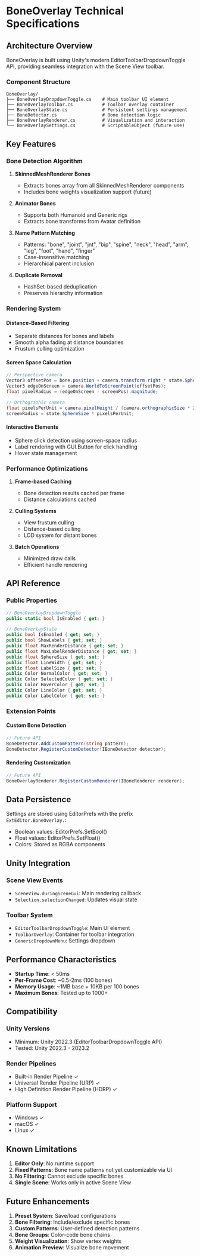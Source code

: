 # BoneOverlay Technical Specifications

## Architecture Overview

BoneOverlay is built using Unity's modern EditorToolbarDropdownToggle API, providing seamless integration with the Scene View toolbar.

### Component Structure

```
BoneOverlay/
├── BoneOverlayDropdownToggle.cs    # Main toolbar UI element
├── BoneOverlayToolbar.cs           # Toolbar overlay container
├── BoneOverlayState.cs             # Persistent settings management
├── BoneDetector.cs                 # Bone detection logic
├── BoneOverlayRenderer.cs          # Visualization and interaction
└── BoneOverlaySettings.cs          # ScriptableObject (future use)
```

## Key Features

### Bone Detection Algorithm

1. **SkinnedMeshRenderer Bones**
   - Extracts bones array from all SkinnedMeshRenderer components
   - Includes bone weights visualization support (future)

2. **Animator Bones**
   - Supports both Humanoid and Generic rigs
   - Extracts bone transforms from Avatar definition

3. **Name Pattern Matching**
   - Patterns: "bone", "joint", "jnt", "bip", "spine", "neck", "head", "arm", "leg", "foot", "hand", "finger"
   - Case-insensitive matching
   - Hierarchical parent inclusion

4. **Duplicate Removal**
   - HashSet-based deduplication
   - Preserves hierarchy information

### Rendering System

#### Distance-Based Filtering
- Separate distances for bones and labels
- Smooth alpha fading at distance boundaries
- Frustum culling optimization

#### Screen Space Calculation
```csharp
// Perspective camera
Vector3 offsetPos = bone.position + camera.transform.right * state.SphereSize;
Vector3 edgeOnScreen = camera.WorldToScreenPoint(offsetPos);
float pixelRadius = (edgeOnScreen - screenPos).magnitude;

// Orthographic camera
float pixelsPerUnit = camera.pixelHeight / (camera.orthographicSize * 2f);
screenRadius = state.SphereSize * pixelsPerUnit;
```

#### Interactive Elements
- Sphere click detection using screen-space radius
- Label rendering with GUI.Button for click handling
- Hover state management

### Performance Optimizations

1. **Frame-based Caching**
   - Bone detection results cached per frame
   - Distance calculations cached

2. **Culling Systems**
   - View frustum culling
   - Distance-based culling
   - LOD system for distant bones

3. **Batch Operations**
   - Minimized draw calls
   - Efficient handle rendering

## API Reference

### Public Properties

```csharp
// BoneOverlayDropdownToggle
public static bool IsEnabled { get; }

// BoneOverlayState
public bool IsEnabled { get; set; }
public bool ShowLabels { get; set; }
public float MaxRenderDistance { get; set; }
public float MaxLabelRenderDistance { get; set; }
public float SphereSize { get; set; }
public float LineWidth { get; set; }
public float LabelSize { get; set; }
public Color NormalColor { get; set; }
public Color SelectedColor { get; set; }
public Color HoverColor { get; set; }
public Color LineColor { get; set; }
public Color LabelColor { get; set; }
```

### Extension Points

#### Custom Bone Detection
```csharp
// Future API
BoneDetector.AddCustomPattern(string pattern);
BoneDetector.RegisterCustomDetector(IBoneDetector detector);
```

#### Rendering Customization
```csharp
// Future API
BoneOverlayRenderer.RegisterCustomRenderer(IBoneRenderer renderer);
```

## Data Persistence

Settings are stored using EditorPrefs with the prefix `ExtEditor.BoneOverlay.`:

- Boolean values: EditorPrefs.SetBool()
- Float values: EditorPrefs.SetFloat()
- Colors: Stored as RGBA components

## Unity Integration

### Scene View Events
- `SceneView.duringSceneGui`: Main rendering callback
- `Selection.selectionChanged`: Updates visual state

### Toolbar System
- `EditorToolbarDropdownToggle`: Main UI element
- `ToolbarOverlay`: Container for toolbar integration
- `GenericDropdownMenu`: Settings dropdown

## Performance Characteristics

- **Startup Time**: < 50ms
- **Per-Frame Cost**: ~0.5-2ms (100 bones)
- **Memory Usage**: ~1MB base + 10KB per 100 bones
- **Maximum Bones**: Tested up to 1000+

## Compatibility

### Unity Versions
- Minimum: Unity 2022.3 (EditorToolbarDropdownToggle API)
- Tested: Unity 2022.3 - 2023.2

### Render Pipelines
- Built-in Render Pipeline ✓
- Universal Render Pipeline (URP) ✓
- High Definition Render Pipeline (HDRP) ✓

### Platform Support
- Windows ✓
- macOS ✓
- Linux ✓

## Known Limitations

1. **Editor Only**: No runtime support
2. **Fixed Patterns**: Bone name patterns not yet customizable via UI
3. **No Filtering**: Cannot exclude specific bones
4. **Single Scene**: Works only in active Scene View

## Future Enhancements

1. **Preset System**: Save/load configurations
2. **Bone Filtering**: Include/exclude specific bones
3. **Custom Patterns**: User-defined detection patterns
4. **Bone Groups**: Color-code bone chains
5. **Weight Visualization**: Show vertex weights
6. **Animation Preview**: Visualize bone movement
